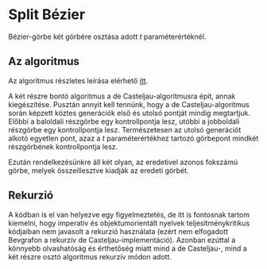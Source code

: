 # Split Bézier

Bézier-görbe két görbére osztása adott *t* paraméterértéknél.

## Az algoritmus

Az algoritmus részletes leírása elérhető [itt](https://observablehq.com/@battila7/6-bezier-gorbe).

A két részre bontó algoritmus a de Casteljau-algoritmusra épít, annak kiegészítése. Pusztán annyit kell tennünk, hogy a de Casteljau-algoritmus során képzett köztes generációk első és utolsó pontját mindig megtartjuk. Előbbi a baloldali részgörbe egy kontrollpontja lesz, utóbbi a jobboldali részgörbe egy kontrollpontja lesz. Természetesen az utolsó generációt alkotó egyetlen pont, azaz a *t* paraméterértékhez tartozó görbepont mindkét részgörbének kontrollpontja lesz.

Ezután rendelkezésünkre áll két olyan, az eredetivel azonos fokszámú görbe, melyek összeillesztve kiadják az eredeti görbét.

## Rekurzió

A kódban is el van helyezve egy figyelmeztetés, de itt is fontosnak tartom kiemelni, hogy imperatív és objektumorientált nyelvek teljesítménykritikus kódjaiban nem javasolt a rekurzió használata (ezért nem elfogadott Bevgrafon a rekurzív de Casteljau-implementáció). Azonban ezúttal a könnyebb olvashatóság és érthetőség miatt mind a de Casteljau-, mind a két részre osztó algoritmus rekurzív módon adott.
